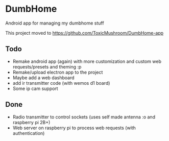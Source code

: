 # DumbHome
Android app for managing my dumbhome stuff

This project moved to https://github.com/ToxicMushroom/DumbHome-app

## Todo
- Remake android app (again) with more customization and custom web requests/presets and theming :p
- Remake/upload electron app to the project
- Maybe add a web dashboard
- add ir transmitter code (with wemos d1 board)
- Some ip cam support

## Done
- Radio transmitter to control sockets (uses self made antenna :o and raspberry pi 2B+)
- Web server on raspberry pi to process web requests (with authentication)
